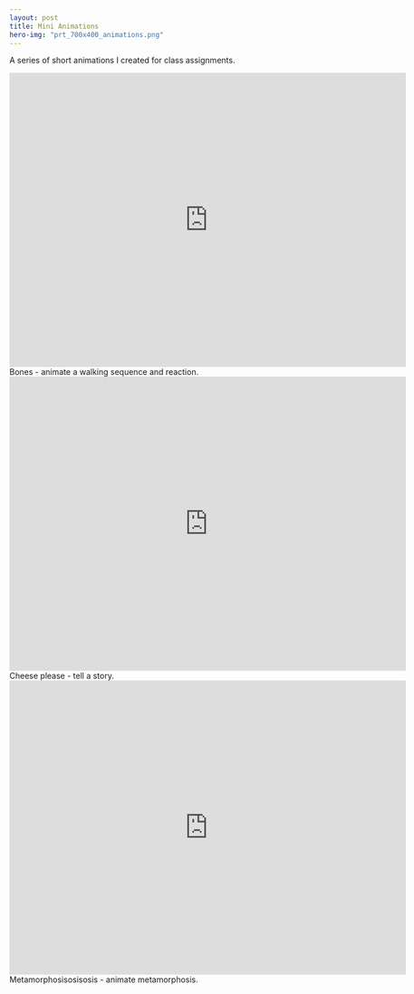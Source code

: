 ```yaml
---
layout: post
title: Mini Animations
hero-img: "prt_700x400_animations.png"
---
```


A series of short animations I created for class assignments.

<iframe class="video-media" src="http://player.vimeo.com/video/33391742?title=0&byline=0&portrait=0" width="700" height="520" frameborder="0" webkitAllowFullScreen mozallowfullscreen allowFullScreen></iframe>
Bones - animate a walking sequence and reaction.

<iframe class="video-media" src="http://player.vimeo.com/video/40100309?title=0&byline=0&portrait=0" width="700" height="520" frameborder="0" webkitAllowFullScreen mozallowfullscreen allowFullScreen></iframe>
Cheese please - tell a story.

<iframe class="video-media" src="http://player.vimeo.com/video/31425422?title=0&byline=0&portrait=0" width="700" height="520" frameborder="0" webkitAllowFullScreen mozallowfullscreen allowFullScreen></iframe>
Metamorphosisosisosis - animate metamorphosis.
